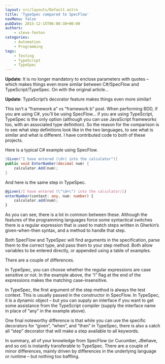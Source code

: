 ```yaml
---
layout: src/layouts/Default.astro
title: 'TypeSpec compared to SpecFlow'
navMenu: false
pubDate: 2015-12-15T06:00:38+00:00
authors:
    - steve-fenton
categories:
    - Automation
    - Programming
tags:
    - Testing
    - TypeScript
    - TypeSpec
---
```


**Update**: It is no longer mandatory to enclose parameters with quotes – which makes things even more similar between C#/SpecFlow and TypeScript/TypeSpec. On with the original article…

**Update**: TypeScript’s decorator feature makes things even more similar!

This isn’t a “framework a” vs “framework b” post. When performing BDD, if you are using C#, you’ll be using SpecFlow… if you are using TypeScript, TypeSpec is the only option (although you can use JavaScript frameworks too, with an associated type definition). So the reason for the comparison is to see what step definitions look like in the two languages, to see what is similar and what is different. I have contributed code to both of these projects.

Here is a typical C# example using SpecFlow.

```csharp
[Given("I have entered (\d+) into the calculator")]
public void EnterNumber(decimal num) {
    calculator.Add(num);
}
```

And here is the same step in TypeSpec.

```typescript
@given(/I have entered (\"\d+\") into the calculator/i)
enterNumber(context: any, num: number) {
    calculator.add(num);
}
```

As you can see, there is a lot in common between these. Although the features of the programming languages force some syntactical switches there is a regular expression that is used to match steps written in Gherkin’s given-when-then syntax, and a method to handle that step.

Both SpecFlow and TypeSpec will find arguments in the specification, parse them to the correct type, and pass them to your step method. Both allow variables to be entered directly, or appended using a table of examples.

There are a couple of differences.

In TypeSpec, you can choose whether the regular expressions are case sensitive or not. In the example above, the “i” flag at the end of the expressions makes the matching case-insensitive.

In TypeSpec, the first argument of the step method is always the test context. This is usually passed in the constructor in SpecFlow. In TypeSpec, it is a dynamic object – but you can supply an interface if you want to get some assistance from the TypeScript compiler (supply the interface name in place of “any” in the example above).

One final noteworthy difference is that while you can use the specific decorators for “given”, “when”, and “then” in TypeSpec, there is also a catch all “step” decorator that will make a step available to all keywords.

In summary, all of your knowledge from SpecFlow (or Cucumber, JBehave, and so on) is instantly transferable to TypeSpec. There are a couple of minor differences, mainly driven by differences in the underlying language or runtime – but nothing too baffling.
